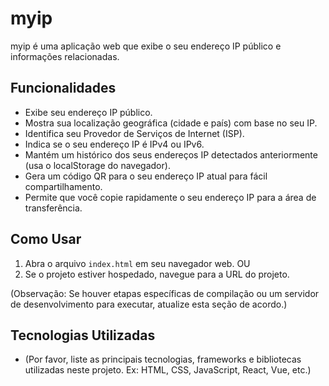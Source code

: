 # myip

myip é uma aplicação web que exibe o seu endereço IP público e informações relacionadas.

## Funcionalidades

- Exibe seu endereço IP público.
- Mostra sua localização geográfica (cidade e país) com base no seu IP.
- Identifica seu Provedor de Serviços de Internet (ISP).
- Indica se o seu endereço IP é IPv4 ou IPv6.
- Mantém um histórico dos seus endereços IP detectados anteriormente (usa o localStorage do navegador).
- Gera um código QR para o seu endereço IP atual para fácil compartilhamento.
- Permite que você copie rapidamente o seu endereço IP para a área de transferência.

## Como Usar

1. Abra o arquivo `index.html` em seu navegador web.
   OU
2. Se o projeto estiver hospedado, navegue para a URL do projeto.

(Observação: Se houver etapas específicas de compilação ou um servidor de desenvolvimento para executar, atualize esta seção de acordo.)

## Tecnologias Utilizadas

- (Por favor, liste as principais tecnologias, frameworks e bibliotecas utilizadas neste projeto. Ex: HTML, CSS, JavaScript, React, Vue, etc.)
